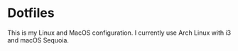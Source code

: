 # Dotfiles
This is my Linux and MacOS configuration. I currently use Arch Linux with i3 and macOS Sequoia.
